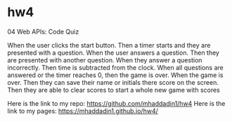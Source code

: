 # hw4

04 Web APIs: Code Quiz

When the user clicks the start button. Then a timer starts and they are presented with a question. When the user answers a question. Then they are presented with another question. When they answer a question incorrectly. Then time is subtracted from the clock. When all questions are answered or the timer reaches 0, then the game is over. When the game is over. Then they can save their name or initials there score on the screen. Then they are able to clear scores to start a whole new game with scores

Here is the link to my repo: https://github.com/mhaddadin1/hw4
Here is the link to my pages: https://mhaddadin1.github.io/hw4/

